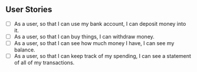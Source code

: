 ## User Stories
 - [ ] As a user, so that I can use my bank account, I can deposit money into it.
 - [ ] As a user, so that I can buy things, I can withdraw money.
 - [ ] As a user, so that I can see how much money I have, I can see my balance.
 - [ ] As a user, so that I can keep track of my spending, I can see a statement of all of my transactions.
